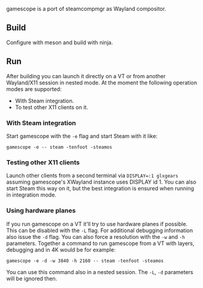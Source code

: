 gamescope is a port of steamcompmgr as Wayland compositor.

## Build
Configure with meson and build with ninja.

## Run
After building you can launch it directly on a VT or from another Wayland/X11 session in nested mode. At the moment the following operation modes are supported:
* With Steam integration.
* To test other X11 clients on it.

### With Steam integration
Start gamescope with the `-e` flag and start Steam with it like:
```
gamescope -e -- steam -tenfoot -steamos
```

### Testing other X11 clients
Launch other clients from a second terminal via `DISPLAY=:1 glxgears` assuming gamescope's XWayland instance uses DISPLAY id 1. You can also start Steam this way on it, but the best integration is ensured when running in integration mode.

### Using hardware planes
If you run gamescope on a VT it'll try to use hardware planes if possible. This can be disabled with the `-L` flag. For additional debugging information also issue the `-d` flag. You can also force a resolution with the `-w` and `-h` parameters. Together a command to run gamescope from a VT with layers, debugging and in 4K would be for example:

```
gamescope -e -d -w 3840 -h 2160 -- steam -tenfoot -steamos
```

You can use this command also in a nested session. The `-L`, `-d` parameters will be ignored then.